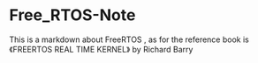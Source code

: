 # Free_RTOS-Note
This is a markdown about FreeRTOS , as for the reference book is 《FREERTOS REAL TIME KERNEL》 by Richard Barry
